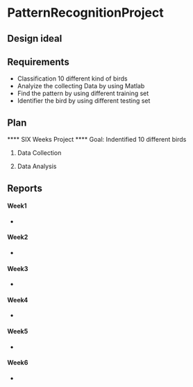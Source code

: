 # PatternRecognitionProject

## Design ideal

## Requirements 
* Classification 10 different kind of birds
* Analyize the collecting Data by using Matlab
* Find the pattern by using different training set
* Identifier the bird by using different testing set

## Plan
**** SIX Weeks Project **** Goal: Indentified 10 different birds 

1. Data Collection

2. Data Analysis 

## Reports

#### Week1
-

#### Week2
-
#### Week3
-
#### Week4
-
#### Week5
-
#### Week6
-
